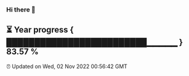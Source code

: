 ### Hi there 👋
⏳ Year progress { █████████████████████████▁▁▁▁▁ } 83.57 %
---
⏰ Updated on Wed, 02 Nov 2022 00:56:42 GMT

